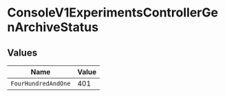 # ConsoleV1ExperimentsControllerGenArchiveStatus


## Values

| Name                | Value               |
| ------------------- | ------------------- |
| `FourHundredAndOne` | 401                 |